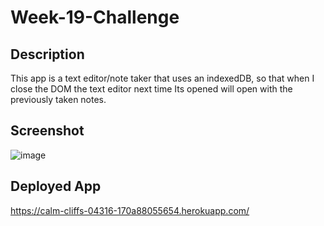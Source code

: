 # Week-19-Challenge

## Description
This app is a text editor/note taker that uses an indexedDB, so that when I close the DOM the text editor next time Its opened will open with the previously taken notes.

## Screenshot

![image](https://github.com/Aidan-Farina/Week-19-Challenge/assets/127269326/9eb8fe3b-4454-4f52-bd1a-5c75926497ef)

## Deployed App

https://calm-cliffs-04316-170a88055654.herokuapp.com/

